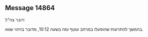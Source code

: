## Message 14864

דובר צה"ל: 

בהמשך להתרעות שהופעלו במרחב עוטף עזה בשעה 10:12, מדובר בזיהוי שווא.

